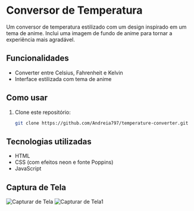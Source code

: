 # Conversor de Temperatura

Um conversor de temperatura estilizado com um design inspirado em um tema de anime. Inclui uma imagem de fundo de anime para tornar a experiência mais agradável.

## Funcionalidades
- Converter entre Celsius, Fahrenheit e Kelvin
- Interface estilizada com tema de anime

## Como usar

1. Clone este repositório:
   ```bash
   git clone https://github.com/Andreia797/temperature-converter.git
   ```


## Tecnologias utilizadas

- HTML
- CSS (com efeitos neon e fonte Poppins)
- JavaScript

## Captura de Tela
![Capturar de Tela](https://github.com/user-attachments/assets/1de7cd07-dd5b-4f7c-bc7f-2fe4fe08a0e2)
![Capturar de Tela1](https://github.com/user-attachments/assets/b6d1848a-bbfe-46ad-809f-3c76d50a3a00)
